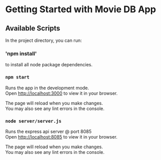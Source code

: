 # Getting Started with Movie DB App


## Available Scripts

In the project directory, you can run:

### 'npm install'

to install all node package dependencies.

### `npm start`

Runs the app in the development mode.\
Open [http://localhost:3000](http://localhost:3000) to view it in your browser.

The page will reload when you make changes.\
You may also see any lint errors in the console.

### `node server/server.js`

Runs the express api server @ port 8085\
Open [http://localhost:8085](http://localhost:8085) to view it in your browser.

The page will reload when you make changes.\
You may also see any lint errors in the console.

